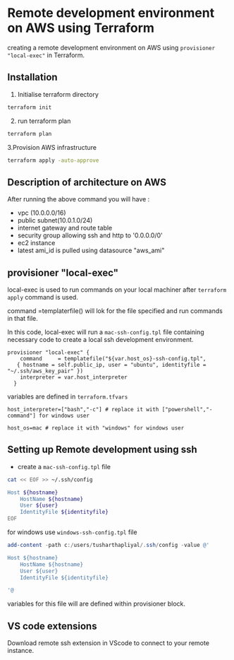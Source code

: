 # Remote development environment on AWS using Terraform

creating a remote development environment on AWS using ```provisioner "local-exec"``` in Terraform.

## Installation
1. Initialise terraform directory

```bash
terraform init
```
2. run terraform plan

```bash
terraform plan
```
3.Provision AWS infrastructure

```bash
terraform apply -auto-approve
```
## Description of architecture on AWS
After running the above command you will have :
- vpc (10.0.0.0/16)
- public subnet(10.0.1.0/24)
- internet gateway and route table 
- security group allowing ssh and http to '0.0.0.0/0'
- ec2 instance
- latest ami_id is pulled using datasource "aws_ami"

## provisioner "local-exec"
local-exec is used to run commands on your local machiner after ``terraform apply`` command is used.

 command =templaterfile() will lok for the file specified and run commands in that file.

In this code, local-exec will run a ``mac-ssh-config.tpl`` file containing necessary code to create a local ssh development environment.

```hcl
provisioner "local-exec" {
    command     = templatefile("${var.host_os}-ssh-config.tpl", 
   { hostname = self.public_ip, user = "ubuntu", identityfile = "~/.ssh/aws_key_pair" })
    interpreter = var.host_interpreter
  }
```
variables are defined in ``terraform.tfvars``
```hcl
host_interpreter=["bash","-c"] # replace it with ["powershell","-command"] for windows user

host_os=mac # replace it with "windows" for windows user
```
## Setting up Remote development using ssh
 - create a ``mac-ssh-config.tpl`` file
```bash
cat << EOF >> ~/.ssh/config

Host ${hostname}
    HostName ${hostname}
    User ${user}
    IdentityFile ${identityfile}
EOF
```

for windows use ```windows-ssh-config.tpl``` file
```powershell
add-content -path c:/users/tusharthapliyal/.ssh/config -value @'

Host ${hostname}
    HostName ${hostname}
    User ${user}
    IdentityFile ${identityfile}

'@
```
variables for this file will are defined within provisioner block.

## VS code extensions
Download remote ssh extension in VScode to connect to your remote instance.
